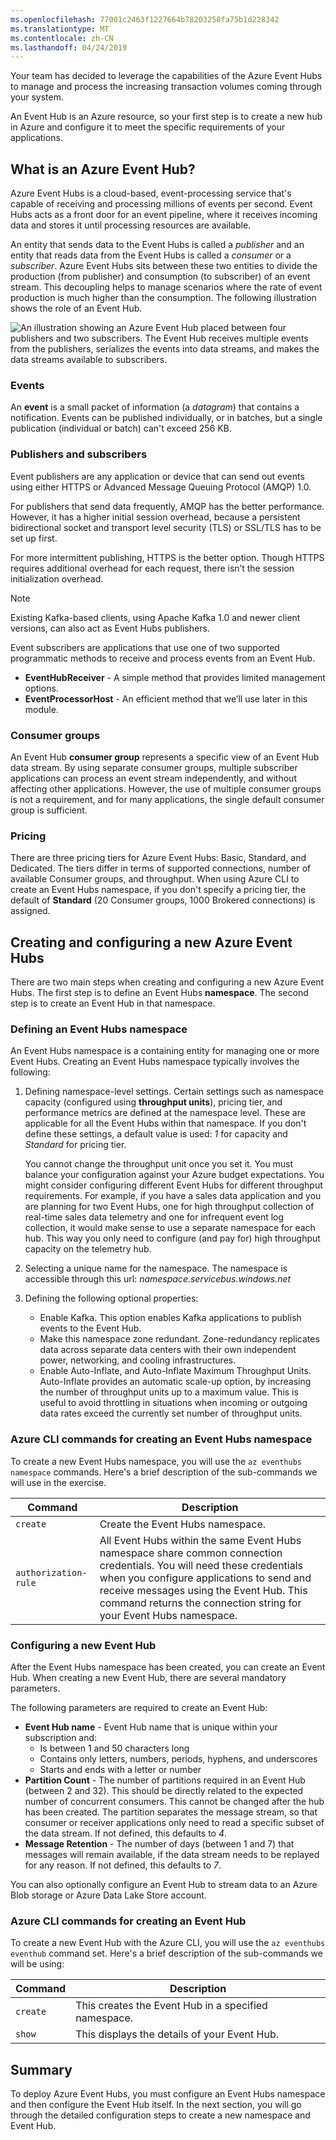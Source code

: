 ```yaml
---
ms.openlocfilehash: 77001c2463f1227664b78203258fa75b1d228342
ms.translationtype: MT
ms.contentlocale: zh-CN
ms.lasthandoff: 04/24/2019
---
```

Your team has decided to leverage the capabilities of the Azure Event Hubs to manage and process the increasing transaction volumes coming through your system.

An Event Hub is an Azure resource, so your first step is to create a new hub in Azure and configure it to meet the specific requirements of your applications.

## <a name="what-is-an-azure-event-hub"></a>What is an Azure Event Hub?

Azure Event Hubs is a cloud-based, event-processing service that's capable of receiving and processing millions of events per second. Event Hubs acts as a front door for an event pipeline, where it receives incoming data and stores it until processing resources are available.

An entity that sends data to the Event Hubs is called a *publisher* and an entity that reads data from the Event Hubs is called a *consumer* or a *subscriber*. Azure Event Hubs sits between these two entities to divide the production (from publisher) and consumption (to subscriber) of an event stream. This decoupling helps to manage scenarios where the rate of event production is much higher than the consumption. The following illustration shows the role of an Event Hub.

![An illustration showing an Azure Event Hub placed between four publishers and two subscribers. The Event Hub receives multiple events from the publishers, serializes the events into data streams, and makes the data streams available to subscribers.](../media/2-event-hub-overview.png)

### <a name="events"></a>Events

An **event** is a small packet of information (a *datagram*) that contains a notification. Events can be published individually, or in batches, but a single publication (individual or batch) can't exceed 256 KB.

### <a name="publishers-and-subscribers"></a>Publishers and subscribers

Event publishers are any application or device that can send out events using either HTTPS or Advanced Message Queuing Protocol (AMQP) 1.0.

For publishers that send data frequently, AMQP has the better performance. However, it has a higher initial session overhead, because a persistent bidirectional socket and transport level security (TLS) or SSL/TLS has to be set up first. 

For more intermittent publishing, HTTPS is the better option. Though HTTPS requires additional overhead for each request, there isn’t the session initialization overhead.

> [!NOTE] 
> Existing Kafka-based clients, using Apache Kafka 1.0 and newer client versions, can also act as Event Hubs publishers.

Event subscribers are applications that use one of two supported programmatic methods to receive and process events from an Event Hub.

- **EventHubReceiver** - A simple method that provides limited management options.
- **EventProcessorHost** - An efficient method that we’ll use later in this module.

### <a name="consumer-groups"></a>Consumer groups

An Event Hub **consumer group** represents a specific view of an Event Hub data stream. By using separate consumer groups, multiple subscriber applications can process an event stream independently, and without affecting other applications. However, the use of multiple consumer groups is not a requirement, and for many applications, the single default consumer group is sufficient.

### <a name="pricing"></a>Pricing

There are three pricing tiers for Azure Event Hubs: Basic, Standard, and Dedicated. The tiers differ in terms of supported connections, number of available Consumer groups, and throughput. When using Azure CLI to create an Event Hubs namespace, if you don't specify a pricing tier, the default of **Standard** (20 Consumer groups, 1000 Brokered connections) is assigned.

## <a name="creating-and-configuring-a-new-azure-event-hubs"></a>Creating and configuring a new Azure Event Hubs

There are two main steps when creating and configuring a new Azure Event Hubs. The first step is to define an Event Hubs **namespace**. The second step is to create an Event Hub in that namespace.

### <a name="defining-an-event-hubs-namespace"></a>Defining an Event Hubs namespace

An Event Hubs namespace is a containing entity for managing one or more Event Hubs. Creating an Event Hubs namespace typically involves the following:

1. Defining namespace-level settings. Certain settings such as namespace capacity (configured using **throughput units**), pricing tier, and performance metrics are defined at the namespace level. These are applicable for all the Event Hubs within that namespace. If you don't define these settings, a default value is used: *1* for capacity and *Standard* for pricing tier.

    You cannot change the throughput unit once you set it. You must balance your configuration against your Azure budget expectations. You might consider configuring different Event Hubs for different throughput requirements. For example, if you have a sales data application and you are planning for two Event Hubs, one for high throughput collection of real-time sales data telemetry and one for infrequent event log collection, it would make sense to use a separate namespace for each hub. This way you only need to configure (and pay for) high throughput capacity on the telemetry hub.

1. Selecting a unique name for the namespace. The namespace is accessible through this url: *_namespace_.servicebus.windows.net*

1. Defining the following optional properties:

    - Enable Kafka. This option enables Kafka applications to publish events to the Event Hub.
    - Make this namespace zone redundant. Zone-redundancy replicates data across separate data centers with their own independent power, networking, and cooling infrastructures.
    - Enable Auto-Inflate, and Auto-Inflate Maximum Throughput Units. Auto-Inflate provides an automatic scale-up option, by increasing the number of throughput units up to a maximum value. This is useful to avoid throttling in situations when incoming or outgoing data rates exceed the currently set number of throughput units.

### <a name="azure-cli-commands-for-creating-an-event-hubs-namespace"></a>Azure CLI commands for creating an Event Hubs namespace

To create a new Event Hubs namespace, you will use the `az eventhubs namespace` commands. Here's a brief description of the sub-commands we will use in the exercise.

| Command | Description |
|---------|-------------|
| `create` | Create the Event Hubs namespace. |
| `authorization-rule` | All Event Hubs within the same Event Hubs namespace share common connection credentials. You will need these credentials when you configure applications to send and receive messages using the Event Hub. This command returns the connection string for your Event Hubs namespace. |

### <a name="configuring-a-new-event-hub"></a>Configuring a new Event Hub

After the Event Hubs namespace has been created, you can create an Event Hub. When creating a new Event Hub, there are several mandatory parameters.

The following parameters are required to create an Event Hub:

- **Event Hub name** - Event Hub name that is unique within your subscription and:
  - Is between 1 and 50 characters long
  - Contains only letters, numbers, periods, hyphens, and underscores
  - Starts and ends with a letter or number
- **Partition Count** -  The number of partitions required in an Event Hub (between 2 and 32). This should be directly related to the expected number of concurrent consumers. This cannot be changed after the hub has been created. The partition separates the message stream, so that consumer or receiver applications only need to read a specific subset of the data stream. If not defined, this defaults to *4*.
- **Message Retention** - The number of days (between 1 and 7) that messages will remain available, if the data stream needs to be replayed for any reason. If not defined, this defaults to *7*.

You can also optionally configure an Event Hub to stream data to an Azure Blob storage or Azure Data Lake Store account.

### <a name="azure-cli-commands-for-creating-an-event-hub"></a>Azure CLI commands for creating an Event Hub

To create a new Event Hub with the Azure CLI, you will use the `az eventhubs eventhub` command set. Here's a brief description of the sub-commands we will be using:

| Command | Description |
|---------|-------------|
| `create` | This creates the Event Hub in a specified namespace. |
| `show` | This displays the details of your Event Hub. |

## <a name="summary"></a>Summary

To deploy Azure Event Hubs, you must configure an Event Hubs namespace and then configure the Event Hub itself. In the next section, you will go through the detailed configuration steps to create a new namespace and Event Hub.